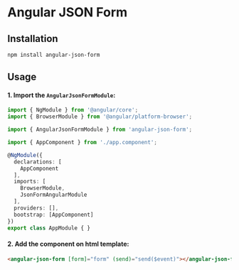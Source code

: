 # Angular JSON Form

## Installation

```sh
npm install angular-json-form
```

## Usage

#### 1. Import the `AngularJsonFormModule`:

```ts
import { NgModule } from '@angular/core';
import { BrowserModule } from '@angular/platform-browser';

import { AngularJsonFormModule } from 'angular-json-form';

import { AppComponent } from './app.component';

@NgModule({
  declarations: [
    AppComponent
  ],
  imports: [
    BrowserModule,
    JsonFormAngularModule
  ],
  providers: [],
  bootstrap: [AppComponent]
})
export class AppModule { }

```

#### 2. Add the component on html template:

```html
<angular-json-form [form]="form" (send)="send($event)"></angular-json-form>
```
